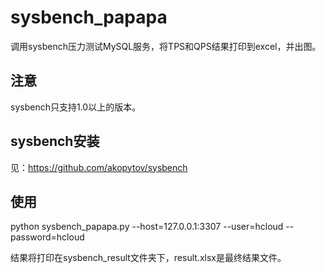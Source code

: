 # sysbench_papapa
调用sysbench压力测试MySQL服务，将TPS和QPS结果打印到excel，并出图。

## 注意
sysbench只支持1.0以上的版本。

## sysbench安装
见：https://github.com/akopytov/sysbench

## 使用
python sysbench_papapa.py --host=127.0.0.1:3307 --user=hcloud --password=hcloud


结果将打印在sysbench_result文件夹下，result.xlsx是最终结果文件。
